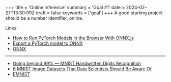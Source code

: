 +++
title = 'Online Inference'
summary = 'Goal #1'
date = 2024-02-27T13:30:09Z
draft = false
keywords = ['goal']
+++
A good starting project should be a number identifier, online.

Links:
- [How to Run PyTorch Models in the Browser With ONNX.js ](https://www.youtube.com/watch?v=Vs730jsRgO8)
- [Export a PyTorch model to ONNX](https://pytorch.org/tutorials//beginner/onnx/export_simple_model_to_onnx_tutorial.html)
- [ONNX](https://github.com/microsoft/onnxjs)
---
- [Going beyond 99% — MNIST Handwritten Digits Recognition](https://towardsdatascience.com/going-beyond-99-mnist-handwritten-digits-recognition-cfff96337392?gi=6a1178e90bc0)
- [6 MNIST Image Datasets That Data Scientists Should Be Aware Of](https://analyticsindiamag.com/mnist/)
- [EMNIST](https://www.nist.gov/itl/products-and-services/emnist-dataset)

